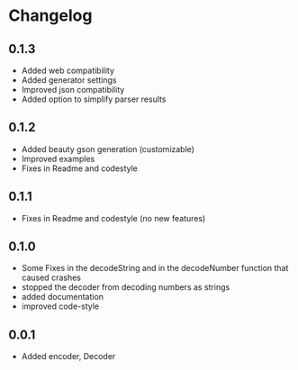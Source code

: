 # Changelog

## 0.1.3

* Added web compatibility
* Added generator settings
* Improved json compatibility
* Added option to simplify parser results

## 0.1.2

* Added beauty gson generation (customizable)
* Improved examples
* Fixes in Readme and codestyle

## 0.1.1

* Fixes in Readme and codestyle (no new features)

## 0.1.0

* Some Fixes in the decodeString and in the decodeNumber function that caused crashes
* stopped the decoder from decoding numbers as strings
* added documentation
* improved code-style

## 0.0.1

* Added encoder, Decoder